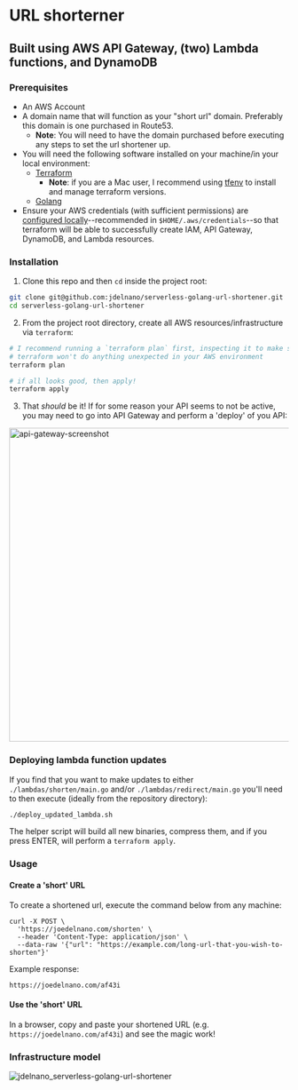 # URL shorterner
## Built using AWS API Gateway, (two) Lambda functions, and DynamoDB

### Prerequisites
* An AWS Account
* A domain name that will function as your "short url" domain. Preferably this domain is one purchased in Route53. 
  * **Note**:  You will need to have the domain purchased before executing any steps to set the url shortener up.
* You will need the following software installed on your machine/in your local environment:
  * [Terraform](https://developer.hashicorp.com/terraform/tutorials/aws-get-started/install-cli)
    * **Note**:  if you are a Mac user, I recommend using [tfenv](https://github.com/tfutils/tfenv) to install and manage terraform versions.
  * [Golang](https://go.dev/doc/install)
* Ensure your AWS credentials (with sufficient permissions) are [configured locally](https://registry.terraform.io/providers/hashicorp/aws/latest/docs)--recommended
in `$HOME/.aws/credentials`--so that terraform will be able to successfully create IAM, API Gateway, DynamoDB, and Lambda resources.

### Installation
1. Clone this repo and then `cd` inside the project root:
```bash
git clone git@github.com:jdelnano/serverless-golang-url-shortener.git
cd serverless-golang-url-shortener
```
2. From the project root directory, create all AWS resources/infrastructure via `terraform`:
```bash
# I recommend running a `terraform plan` first, inspecting it to make sure
# terraform won't do anything unexpected in your AWS environment
terraform plan

# if all looks good, then apply!
terraform apply
```
3. That _should_ be it! If for some reason your API seems to not be active, you may need to go into
API Gateway and perform a 'deploy' of you API:

<img width="565" alt="api-gateway-screenshot" src="https://user-images.githubusercontent.com/18095335/221642267-f6bd32ab-1e0b-4385-b617-6a0cd694b3b0.png">


### Deploying lambda function updates
If you find that you want to make updates to either `./lambdas/shorten/main.go` and/or `./lambdas/redirect/main.go`
you'll need to then execute (ideally from the repository directory):
```bash
./deploy_updated_lambda.sh
```
The helper script will build all new binaries, compress them, and if you press ENTER, will perform a `terraform apply`.

### Usage

#### Create a 'short' URL
To create a shortened url, execute the command below from any machine:
```
curl -X POST \
  'https://joedelnano.com/shorten' \
  --header 'Content-Type: application/json' \
  --data-raw '{"url": "https://example.com/long-url-that-you-wish-to-shorten"}'
```

Example response:
```
https://joedelnano.com/af43i
```

#### Use the 'short' URL
In a browser, copy and paste your shortened URL (e.g. `https://joedelnano.com/af43i`) and see the magic work!

### Infrastructure model
![jdelnano_serverless-golang-url-shortener](https://github.com/jdelnano/serverless-golang-url-shortener/assets/173192552/8f6647ed-37ed-4876-a4f4-797ee03aae18)
